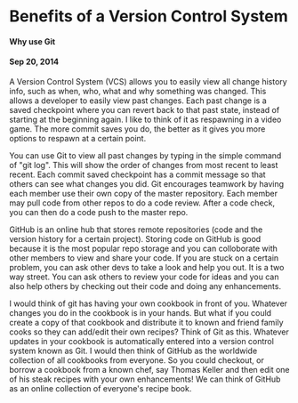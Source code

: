 <!-- This template is in markdown, not html, so
  it will not render beautifully when you copy and
  paste it into your github.io site, but it will at
  least be published. Next week you'll be creating a
  blog template using HTML and CSS and you'll be able
  to copy and paste the blog posts from week 1 in there
  to make them pretty next week.

  For now, please replace the title, subtitle (if desired),
  and date with the text you would like. Markdown is pretty
  simple, so you can just feel free to type. =) -->


# Benefits of a Version Control System
#### Why use Git
#### Sep 20, 2014

A Version Control System (VCS) allows you to easily view all change history info, such as when, who, what and why something was changed. This allows a developer to easily view past changes. Each past change is a saved checkpoint where you can revert back to that past state, instead of starting at the beginning again. I like to think of it as respawning in a video game. The more commit saves you do, the better as it gives you more options to respawn at a certain point.

You can use Git to view all past changes by typing in the simple command of "git log". This will show the order of changes from most recent to least recent. Each commit saved checkpoint has a commit message so that others can see what changes you did. Git encourages teamwork by having each member use their own copy of the master repository. Each member may pull code from other repos to do a code review. After a code check, you can then do a code push to the master repo.

GitHub is an online hub that stores remote repositories (code and the version history for a certain project). Storing code on GitHub is good because it is the most popular repo storage and you can colloborate with other members to view and share your code. If you are stuck on a certain problem, you can ask other devs to take a look and help you out. It is a two way street. You can ask others to review your code for ideas and you can also help others by checking out their code and doing any enhancements.

I would think of git has having your own cookbook in front of you. Whatever changes you do in the cookbook is in your hands. But what if you could create a copy of that cookbook and distribute it to known and friend family cooks so they can add/edit their own recipes? Think of Git as this. Whatever updates in your cookbook is automatically entered into a version control system known as Git. I would then think of GitHub as the worldwide collection of all cookbooks from everyone. So you could checkout, or borrow a cookbook from a known chef, say Thomas Keller and then edit one of his steak recipes with your own enhancements! We can think of GitHub as an online collection of everyone's recipe book.






